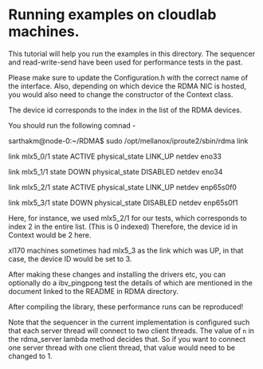 # Running examples on cloudlab machines.

This tutorial will help you run the examples in this directory.
The sequencer and read-write-send have been used for performance tests in the past.

Please make sure to update the Configuration.h with the correct name of the interface.
Also, depending on which device the RDMA NIC is hosted, you would also need to change the constructor of the Context class.

The device id corresponds to the index in the list of the RDMA devices.

You should run the following comnad -

sarthakm@node-0:~/RDMA$ sudo /opt/mellanox/iproute2/sbin/rdma link

link mlx5_0/1 state ACTIVE physical_state LINK_UP netdev eno33

link mlx5_1/1 state DOWN physical_state DISABLED netdev eno34

link mlx5_2/1 state ACTIVE physical_state LINK_UP netdev enp65s0f0

link mlx5_3/1 state DOWN physical_state DISABLED netdev enp65s0f1

Here, for instance, we used mlx5_2/1 for our tests, which corresponds to index 2 in the entire list. (This is 0 indexed)
Therefore, the device id in Context would be 2 here.

xl170 machines sometimes had mlx5_3 as the link which was UP, in that case, the device ID would be set to 3.

After making these changes and installing the drivers etc, you can optionally do a ibv_pingpong test the details of which are mentioned in the document linked
to the README in RDMA directory.

After compiling the library, these performance runs can be reproduced!

Note that the sequencer in the current implementation is configured such that each server thread will connect to two client threads.
The value of `n` in the rdma_server lambda method decides that. So if you want to connect one server thread with one client thread, that
value would need to be changed to 1.
